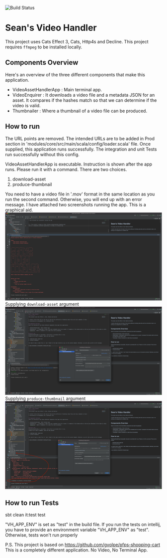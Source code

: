 ![Build Status](https://codebuild.eu-west-1.amazonaws.com/badges?uuid=eyJlbmNyeXB0ZWREYXRhIjoiRXZQd0xpZGFkUk9kOG40M0EwRmEwNFV3cVhsT3pBUzY1bk0yczZlMjZpOFFVKy9jWm5lUENreFNwbXNyM2VKZlp3emVDZHM1RmlOdEtSb0NNekpkRHRRPSIsIml2UGFyYW1ldGVyU3BlYyI6IjdibFpPWmRLR0lsK0wzT3UiLCJtYXRlcmlhbFNldFNlcmlhbCI6MX0%3D&branch=main)

Sean's Video Handler
=============
This project uses Cats Effect 3, Cats, Http4s and Decline. This project requires `ffmpeg` to be installed locally.

## Components Overview
Here's an overview of the three different components that make this application.

- VideoAssetHandlerApp : Main terminal app.
- VideoEnquirer : It downloads a video file and a metadata JSON for an asset. It compares if the hashes match so that we can determine if the video is valid.
- Thumbnailer : Where a thumbnail of a video file can be produced.

## How to run
The URL points are removed. The intended URLs are to be added in Prod section in 'modules/core/src/main/scala/config/loader.scala' file.
Once supplied, this application runs successfully. The integration and unit Tests run successfully without this config.

VideoAssetHandlerApp is executable. Instruction is shown after the app runs. 
Please run it with a command. There are two choices.

1. download-asset <asset-id>
2. produce-thumbnail

You need to have a video file in '.mov' format in the same location as you run the second command. Otherwise, you will end up with an error message.
I have attached two screenshots running the app. This is a graphical aid.
![alt text](app_execution_main_banner_without_command_argument.png)
Supplying `download-asset` argument
![alt text](app_execution_example1.png)
Supplying `produce-thumbnail` argument
![alt text](app_execution_example2.png)

## How to run Tests
sbt clean it:test test

"VH_APP_ENV" is set as "test" in the build file.
If you run the tests on intellij, you have to provide an environment variable "VH_APP_ENV" as "test".
Otherwise, tests won't run properly


P.S. This project is based on https://github.com/gvolpe/pfps-shopping-cart
This is a completely different application. No Video, No Terminal App.
